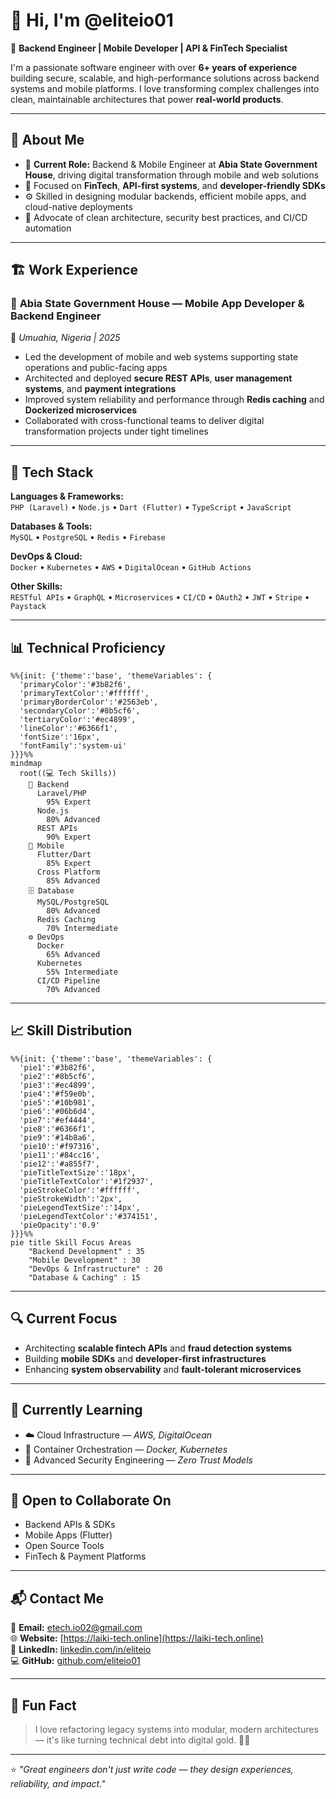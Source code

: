 # 👋 Hi, I'm **@eliteio01**

🎯 **Backend Engineer | Mobile Developer | API & FinTech Specialist**

I'm a passionate software engineer with over **6+ years of experience** building secure, scalable, and high-performance solutions across backend systems and mobile platforms. I love transforming complex challenges into clean, maintainable architectures that power **real-world products**.

---

## 🧠 **About Me**

- 💼 **Current Role:** Backend & Mobile Engineer at **Abia State Government House**, driving digital transformation through mobile and web solutions
- 🧩 Focused on **FinTech**, **API-first systems**, and **developer-friendly SDKs**
- ⚙️ Skilled in designing modular backends, efficient mobile apps, and cloud-native deployments
- 🧱 Advocate of clean architecture, security best practices, and CI/CD automation

---

## 🏗️ **Work Experience**

### 💼 **Abia State Government House — Mobile App Developer & Backend Engineer**
📍 *Umuahia, Nigeria | 2025*

- Led the development of mobile and web systems supporting state operations and public-facing apps
- Architected and deployed **secure REST APIs**, **user management systems**, and **payment integrations**
- Improved system reliability and performance through **Redis caching** and **Dockerized microservices**
- Collaborated with cross-functional teams to deliver digital transformation projects under tight timelines

---

## 🚀 **Tech Stack**

**Languages & Frameworks:**  
`PHP (Laravel)` • `Node.js` • `Dart (Flutter)` • `TypeScript` • `JavaScript`

**Databases & Tools:**  
`MySQL` • `PostgreSQL` • `Redis` • `Firebase`

**DevOps & Cloud:**  
`Docker` • `Kubernetes` • `AWS` • `DigitalOcean` • `GitHub Actions`

**Other Skills:**  
`RESTful APIs` • `GraphQL` • `Microservices` • `CI/CD` • `OAuth2` • `JWT` • `Stripe` • `Paystack`

---

## 📊 **Technical Proficiency**

```mermaid
%%{init: {'theme':'base', 'themeVariables': {
  'primaryColor':'#3b82f6',
  'primaryTextColor':'#ffffff',
  'primaryBorderColor':'#2563eb',
  'secondaryColor':'#8b5cf6',
  'tertiaryColor':'#ec4899',
  'lineColor':'#6366f1',
  'fontSize':'16px',
  'fontFamily':'system-ui'
}}}%%
mindmap
  root((💻 Tech Skills))
    🔧 Backend
      Laravel/PHP
        95% Expert
      Node.js
        80% Advanced
      REST APIs
        90% Expert
    📱 Mobile
      Flutter/Dart
        85% Expert
      Cross Platform
        85% Advanced
    🗄️ Database
      MySQL/PostgreSQL
        80% Advanced
      Redis Caching
        70% Intermediate
    ⚙️ DevOps
      Docker
        65% Advanced
      Kubernetes
        55% Intermediate
      CI/CD Pipeline
        70% Advanced
```

---

## 📈 **Skill Distribution**

```mermaid
%%{init: {'theme':'base', 'themeVariables': {
  'pie1':'#3b82f6',
  'pie2':'#8b5cf6',
  'pie3':'#ec4899',
  'pie4':'#f59e0b',
  'pie5':'#10b981',
  'pie6':'#06b6d4',
  'pie7':'#ef4444',
  'pie8':'#6366f1',
  'pie9':'#14b8a6',
  'pie10':'#f97316',
  'pie11':'#84cc16',
  'pie12':'#a855f7',
  'pieTitleTextSize':'18px',
  'pieTitleTextColor':'#1f2937',
  'pieStrokeColor':'#ffffff',
  'pieStrokeWidth':'2px',
  'pieLegendTextSize':'14px',
  'pieLegendTextColor':'#374151',
  'pieOpacity':'0.9'
}}}%%
pie title Skill Focus Areas
    "Backend Development" : 35
    "Mobile Development" : 30
    "DevOps & Infrastructure" : 20
    "Database & Caching" : 15
```

---

## 🔍 **Current Focus**

- Architecting **scalable fintech APIs** and **fraud detection systems**
- Building **mobile SDKs** and **developer-first infrastructures**
- Enhancing **system observability** and **fault-tolerant microservices**

---

## 🌱 **Currently Learning**

- ☁️ Cloud Infrastructure — *AWS, DigitalOcean*
- 🐳 Container Orchestration — *Docker, Kubernetes*
- 🔐 Advanced Security Engineering — *Zero Trust Models*

---

## 🤝 **Open to Collaborate On**

- Backend APIs & SDKs
- Mobile Apps (Flutter)
- Open Source Tools
- FinTech & Payment Platforms

---

## 📬 **Contact Me**

📧 **Email:** [etech.io02@gmail.com](mailto:etech.io02@gmail.com)  
🌐 **Website:** [https://laiki-tech.online](https://laiki-tech.online)  
💼 **LinkedIn:** [linkedin.com/in/eliteio](#)  
💻 **GitHub:** [github.com/eliteio01](https://github.com/eliteio01)

---

## 🧩 **Fun Fact**

> I love refactoring legacy systems into modular, modern architectures — it's like turning technical debt into digital gold. 🧠💡

---

⭐️ *"Great engineers don't just write code — they design experiences, reliability, and impact."*
